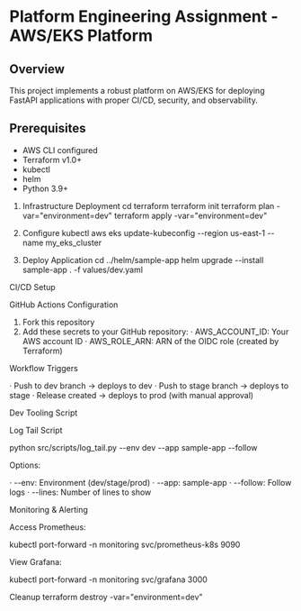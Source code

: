 # Platform Engineering Assignment - AWS/EKS Platform

## Overview
This project implements a robust platform on AWS/EKS for deploying FastAPI applications with proper CI/CD, security, and observability.

## Prerequisites
- AWS CLI configured
- Terraform v1.0+
- kubectl
- helm
- Python 3.9+

1. Infrastructure Deployment
cd terraform
terraform init
terraform plan -var="environment=dev"
terraform apply -var="environment=dev"

2. Configure kubectl
aws eks update-kubeconfig --region us-east-1 --name my_eks_cluster

3. Deploy Application
cd ../helm/sample-app
helm upgrade --install sample-app . -f values/dev.yaml

CI/CD Setup

GitHub Actions Configuration

1. Fork this repository
2. Add these secrets to your GitHub repository:
   · AWS_ACCOUNT_ID: Your AWS account ID
   · AWS_ROLE_ARN: ARN of the OIDC role (created by Terraform)

Workflow Triggers

· Push to dev branch → deploys to dev
· Push to stage branch → deploys to stage
· Release created → deploys to prod (with manual approval)

Dev Tooling Script

Log Tail Script

python src/scripts/log_tail.py --env dev --app sample-app --follow

Options:

· --env: Environment (dev/stage/prod)
· --app: sample-app
· --follow: Follow logs
· --lines: Number of lines to show

Monitoring & Alerting

Access Prometheus:

kubectl port-forward -n monitoring svc/prometheus-k8s 9090

View Grafana:

kubectl port-forward -n monitoring svc/grafana 3000

Cleanup
terraform destroy -var="environment=dev"
